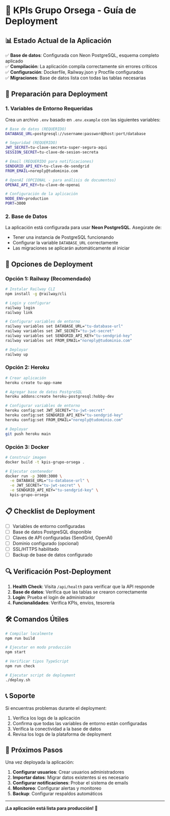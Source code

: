 # 🚀 KPIs Grupo Orsega - Guía de Deployment

## 📊 Estado Actual de la Aplicación

✅ **Base de datos**: Configurada con Neon PostgreSQL, esquema completo aplicado  
✅ **Compilación**: La aplicación compila correctamente sin errores críticos  
✅ **Configuración**: Dockerfile, Railway.json y Procfile configurados  
✅ **Migraciones**: Base de datos lista con todas las tablas necesarias  

## 🔧 Preparación para Deployment

### 1. Variables de Entorno Requeridas

Crea un archivo `.env` basado en `.env.example` con las siguientes variables:

```bash
# Base de datos (REQUERIDO)
DATABASE_URL=postgresql://username:password@host:port/database

# Seguridad (REQUERIDO)
JWT_SECRET=tu-clave-secreta-super-segura-aqui
SESSION_SECRET=tu-clave-de-sesion-secreta

# Email (REQUERIDO para notificaciones)
SENDGRID_API_KEY=tu-clave-de-sendgrid
FROM_EMAIL=noreply@tudominio.com

# OpenAI (OPCIONAL - para análisis de documentos)
OPENAI_API_KEY=tu-clave-de-openai

# Configuración de la aplicación
NODE_ENV=production
PORT=3000
```

### 2. Base de Datos

La aplicación está configurada para usar **Neon PostgreSQL**. Asegúrate de:

- Tener una instancia de PostgreSQL funcionando
- Configurar la variable `DATABASE_URL` correctamente
- Las migraciones se aplicarán automáticamente al iniciar

## 🚀 Opciones de Deployment

### Opción 1: Railway (Recomendado)

```bash
# Instalar Railway CLI
npm install -g @railway/cli

# Login y configurar
railway login
railway link

# Configurar variables de entorno
railway variables set DATABASE_URL="tu-database-url"
railway variables set JWT_SECRET="tu-jwt-secret"
railway variables set SENDGRID_API_KEY="tu-sendgrid-key"
railway variables set FROM_EMAIL="noreply@tudominio.com"

# Deployar
railway up
```

### Opción 2: Heroku

```bash
# Crear aplicación
heroku create tu-app-name

# Agregar base de datos PostgreSQL
heroku addons:create heroku-postgresql:hobby-dev

# Configurar variables de entorno
heroku config:set JWT_SECRET="tu-jwt-secret"
heroku config:set SENDGRID_API_KEY="tu-sendgrid-key"
heroku config:set FROM_EMAIL="noreply@tudominio.com"

# Deployar
git push heroku main
```

### Opción 3: Docker

```bash
# Construir imagen
docker build -t kpis-grupo-orsega .

# Ejecutar contenedor
docker run -p 3000:3000 \
  -e DATABASE_URL="tu-database-url" \
  -e JWT_SECRET="tu-jwt-secret" \
  -e SENDGRID_API_KEY="tu-sendgrid-key" \
  kpis-grupo-orsega
```

## 📋 Checklist de Deployment

- [ ] Variables de entorno configuradas
- [ ] Base de datos PostgreSQL disponible
- [ ] Claves de API configuradas (SendGrid, OpenAI)
- [ ] Dominio configurado (opcional)
- [ ] SSL/HTTPS habilitado
- [ ] Backup de base de datos configurado

## 🔍 Verificación Post-Deployment

1. **Health Check**: Visita `/api/health` para verificar que la API responde
2. **Base de datos**: Verifica que las tablas se crearon correctamente
3. **Login**: Prueba el login de administrador
4. **Funcionalidades**: Verifica KPIs, envíos, tesorería

## 🛠️ Comandos Útiles

```bash
# Compilar localmente
npm run build

# Ejecutar en modo producción
npm start

# Verificar tipos TypeScript
npm run check

# Ejecutar script de deployment
./deploy.sh
```

## 📞 Soporte

Si encuentras problemas durante el deployment:

1. Verifica los logs de la aplicación
2. Confirma que todas las variables de entorno están configuradas
3. Verifica la conectividad a la base de datos
4. Revisa los logs de la plataforma de deployment

## 🎯 Próximos Pasos

Una vez deployada la aplicación:

1. **Configurar usuarios**: Crear usuarios administradores
2. **Importar datos**: Migrar datos existentes si es necesario
3. **Configurar notificaciones**: Probar el sistema de emails
4. **Monitoreo**: Configurar alertas y monitoreo
5. **Backup**: Configurar respaldos automáticos

---

**¡La aplicación está lista para producción! 🎉**
